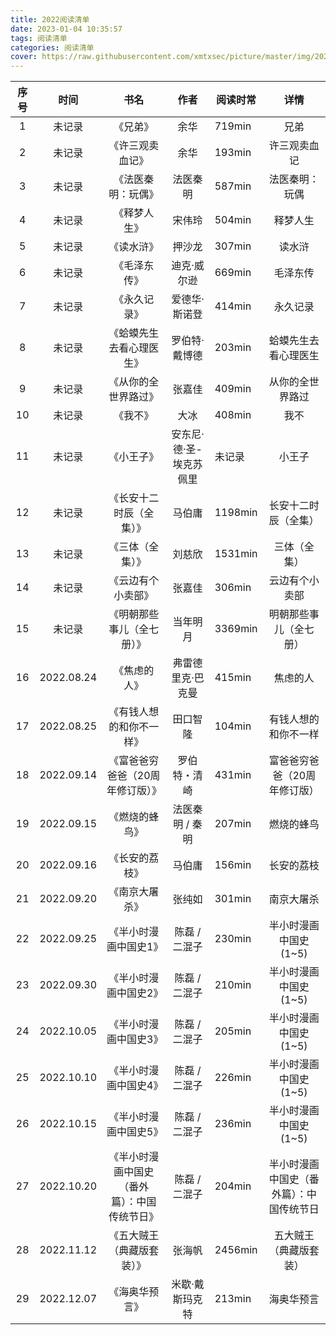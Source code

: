 ```yaml
---
title: 2022阅读清单
date: 2023-01-04 10:35:57
tags: 阅读清单
categories: 阅读清单
cover: https://raw.githubusercontent.com/xmtxsec/picture/master/img/202301031709210.jpg
---
```


| 序号 |    时间    |                     书名                     |          作者           | 阅读时常 |                   详情                   |
| :--: | :--------: | :------------------------------------------: | :---------------------: | -------- | :--------------------------------------: |
|  1   |   未记录   |                   《兄弟》                   |          余华           | 719min   |                   兄弟                   |
|  2   |   未记录   |               《许三观卖血记》               |          余华           | 193min   |               许三观卖血记               |
|  3   |   未记录   |              《法医秦明：玩偶》              |        法医秦明         | 587min   |              法医秦明：玩偶              |
|  4   |   未记录   |                 《释梦人生》                 |         宋伟玲          | 504min   |                 释梦人生                 |
|  5   |   未记录   |                  《读水浒》                  |         押沙龙          | 307min   |                  读水浒                  |
|  6   |   未记录   |                 《毛泽东传》                 |       迪克·威尔逊       | 669min   |                 毛泽东传                 |
|  7   |   未记录   |                 《永久记录》                 |      爱德华·斯诺登      | 414min   |                 永久记录                 |
|  8   |   未记录   |           《蛤蟆先生去看心理医生》           |      罗伯特·戴博德      | 203min   |           蛤蟆先生去看心理医生           |
|  9   |   未记录   |             《从你的全世界路过》             |         张嘉佳          | 409min   |             从你的全世界路过             |
|  10  |   未记录   |                   《我不》                   |          大冰           | 408min   |                   我不                   |
|  11  |   未记录   |                  《小王子》                  | 安东尼·德·圣-埃克苏佩里 | 未记录   |                  小王子                  |
|  12  |   未记录   |           《长安十二时辰（全集）》           |         马伯庸          | 1198min  |           长安十二时辰（全集）           |
|  13  |   未记录   |               《三体（全集）》               |         刘慈欣          | 1531min  |               三体（全集）               |
|  14  |   未记录   |              《云边有个小卖部》              |         张嘉佳          | 306min   |              云边有个小卖部              |
|  15  |   未记录   |          《明朝那些事儿（全七册）》          |        当年明月         | 3369min  |          明朝那些事儿（全七册）          |
|  16  | 2022.08.24 |                 《焦虑的人》                 |    弗雷德里克·巴克曼    | 415min   |                 焦虑的人                 |
|  17  | 2022.08.25 |           《有钱人想的和你不一样》           |        田口智隆         | 104min   |           有钱人想的和你不一样           |
|  18  | 2022.09.14 |       《富爸爸穷爸爸（20周年修订版）》       |      罗伯特・清崎       | 431min   |       富爸爸穷爸爸（20周年修订版）       |
|  19  | 2022.09.15 |                《燃烧的蜂鸟》                |     法医秦明 / 秦明     | 207min   |                燃烧的蜂鸟                |
|  20  | 2022.09.16 |                《长安的荔枝》                |         马伯庸          | 156min   |                长安的荔枝                |
|  21  | 2022.09.20 |                《南京大屠杀》                |         张纯如          | 301min   |                南京大屠杀                |
|  22  | 2022.09.25 |            《半小时漫画中国史1》             |      陈磊 / 二混子      | 230min   |          半小时漫画中国史(1~5)           |
|  23  | 2022.09.30 |            《半小时漫画中国史2》             |      陈磊 / 二混子      | 210min   |          半小时漫画中国史(1~5)           |
|  24  | 2022.10.05 |            《半小时漫画中国史3》             |      陈磊 / 二混子      | 205min   |          半小时漫画中国史(1~5)           |
|  25  | 2022.10.10 |            《半小时漫画中国史4》             |      陈磊 / 二混子      | 226min   |          半小时漫画中国史(1~5)           |
|  26  | 2022.10.15 |            《半小时漫画中国史5》             |      陈磊 / 二混子      | 236min   |          半小时漫画中国史(1~5)           |
|  27  | 2022.10.20 | 《半小时漫画中国史（番外篇）：中国传统节日》 |      陈磊 / 二混子      | 204min   | 半小时漫画中国史（番外篇）：中国传统节日 |
|  28  | 2022.11.12 |          《五大贼王（典藏版套装）》          |         张海帆          | 2456min  |          五大贼王（典藏版套装）          |
|  29  | 2022.12.07 |                《海奥华预言》                |     米歇·戴斯玛克特     | 213min   |                海奥华预言                |